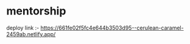 # mentorship
deploy link :- https://661fe02f5fc4e644b3503d95--cerulean-caramel-2459ab.netlify.app/


